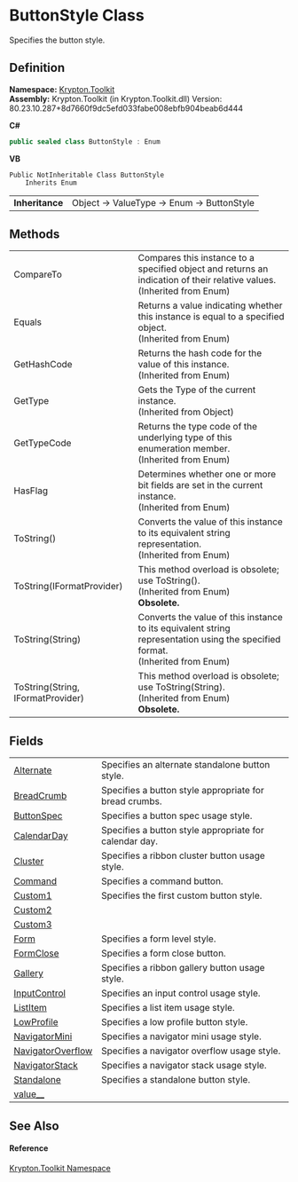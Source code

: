 # ButtonStyle Class


Specifies the button style.



## Definition
**Namespace:** <a href="79d2eac2-21f4-54ff-7552-b20c33c30600.md">Krypton.Toolkit</a>  
**Assembly:** Krypton.Toolkit (in Krypton.Toolkit.dll) Version: 80.23.10.287+8d7660f9dc5efd033fabe008ebfb904beab6d444

**C#**
``` C#
public sealed class ButtonStyle : Enum
```
**VB**
``` VB
Public NotInheritable Class ButtonStyle
	Inherits Enum
```

<table><tr><td><strong>Inheritance</strong></td><td>Object  →  ValueType  →  Enum  →  ButtonStyle</td></tr>
</table>



## Methods
<table>
<tr>
<td>CompareTo</td>
<td>Compares this instance to a specified object and returns an indication of their relative values.<br />(Inherited from Enum)</td></tr>
<tr>
<td>Equals</td>
<td>Returns a value indicating whether this instance is equal to a specified object.<br />(Inherited from Enum)</td></tr>
<tr>
<td>GetHashCode</td>
<td>Returns the hash code for the value of this instance.<br />(Inherited from Enum)</td></tr>
<tr>
<td>GetType</td>
<td>Gets the Type of the current instance.<br />(Inherited from Object)</td></tr>
<tr>
<td>GetTypeCode</td>
<td>Returns the type code of the underlying type of this enumeration member.<br />(Inherited from Enum)</td></tr>
<tr>
<td>HasFlag</td>
<td>Determines whether one or more bit fields are set in the current instance.<br />(Inherited from Enum)</td></tr>
<tr>
<td>ToString()</td>
<td>Converts the value of this instance to its equivalent string representation.<br />(Inherited from Enum)</td></tr>
<tr>
<td>ToString(IFormatProvider)</td>
<td>This method overload is obsolete; use ToString().<br />(Inherited from Enum)<br /><strong>Obsolete.</strong></td></tr>
<tr>
<td>ToString(String)</td>
<td>Converts the value of this instance to its equivalent string representation using the specified format.<br />(Inherited from Enum)</td></tr>
<tr>
<td>ToString(String, IFormatProvider)</td>
<td>This method overload is obsolete; use ToString(String).<br />(Inherited from Enum)<br /><strong>Obsolete.</strong></td></tr>
</table>

## Fields
<table>
<tr>
<td><a href="fab9a821-8678-f698-404c-8f75f7857c77.md">Alternate</a></td>
<td>Specifies an alternate standalone button style.</td></tr>
<tr>
<td><a href="9ee98d86-f46b-3aa2-3d19-447d5cc94586.md">BreadCrumb</a></td>
<td>Specifies a button style appropriate for bread crumbs.</td></tr>
<tr>
<td><a href="645fc3ec-15d1-f869-6ceb-458fc638dc97.md">ButtonSpec</a></td>
<td>Specifies a button spec usage style.</td></tr>
<tr>
<td><a href="f96809eb-5aa4-80a9-c3b6-d392ac446d8f.md">CalendarDay</a></td>
<td>Specifies a button style appropriate for calendar day.</td></tr>
<tr>
<td><a href="46509616-75e7-690a-406d-5c2008f0e79a.md">Cluster</a></td>
<td>Specifies a ribbon cluster button usage style.</td></tr>
<tr>
<td><a href="c97169bf-0647-1f39-e06b-48892c5bfe96.md">Command</a></td>
<td>Specifies a command button.</td></tr>
<tr>
<td><a href="4e524656-4376-0e86-ccaf-ca2d4a2961dd.md">Custom1</a></td>
<td>Specifies the first custom button style.</td></tr>
<tr>
<td><a href="1081fc33-4843-b1f7-e444-9a111361ec23.md">Custom2</a></td>
<td> </td></tr>
<tr>
<td><a href="682e1ec9-04bd-e9af-86be-7a00bd6d5f32.md">Custom3</a></td>
<td> </td></tr>
<tr>
<td><a href="bcd0fb79-5966-61f8-dcf3-26d94abae6aa.md">Form</a></td>
<td>Specifies a form level style.</td></tr>
<tr>
<td><a href="83c31fee-1566-87a8-9d97-ca78facd5f81.md">FormClose</a></td>
<td>Specifies a form close button.</td></tr>
<tr>
<td><a href="b466e457-d9d5-2ff6-c7bb-c91adeb47b5a.md">Gallery</a></td>
<td>Specifies a ribbon gallery button usage style.</td></tr>
<tr>
<td><a href="2a0d3851-7f7a-3a90-cea0-cd1a8fa56a2b.md">InputControl</a></td>
<td>Specifies an input control usage style.</td></tr>
<tr>
<td><a href="dba99cf4-b03a-a3c0-aa9e-654a2584547b.md">ListItem</a></td>
<td>Specifies a list item usage style.</td></tr>
<tr>
<td><a href="28c232ae-0ff5-c3ff-e60a-cc536f555598.md">LowProfile</a></td>
<td>Specifies a low profile button style.</td></tr>
<tr>
<td><a href="a6294256-c0be-1d12-8eb7-c9c7378a2f86.md">NavigatorMini</a></td>
<td>Specifies a navigator mini usage style.</td></tr>
<tr>
<td><a href="e12ef00c-b7fc-6525-b080-a75cc596368d.md">NavigatorOverflow</a></td>
<td>Specifies a navigator overflow usage style.</td></tr>
<tr>
<td><a href="a063ed68-3bdc-9c58-825a-7997e1576fb2.md">NavigatorStack</a></td>
<td>Specifies a navigator stack usage style.</td></tr>
<tr>
<td><a href="3f3b5910-9ab3-d345-d0dd-fe0b3bea6407.md">Standalone</a></td>
<td>Specifies a standalone button style.</td></tr>
<tr>
<td><a href="66e858c1-c80b-3fa5-a621-db6b16c8367b.md">value__</a></td>
<td> </td></tr>
</table>

## See Also


#### Reference
<a href="79d2eac2-21f4-54ff-7552-b20c33c30600.md">Krypton.Toolkit Namespace</a>  
